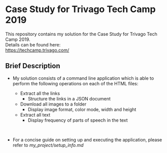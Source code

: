 # Case Study for Trivago Tech Camp 2019

This repository contains my solution for the Case Study for Trivago Tech Camp 2019.<br>
Details can be found here:<br>
https://techcamp.trivago.com/

## Brief Description

- My solution consists of a command line application which is able to perform the following operations on each of the HTML files:<br>

    - Extract all the links
        - Structure the links in a JSON document
    - Download all images to a folder
        - Display image format, color mode, width and height
    - Extract all text
        - Display frequency of parts of speech in the text
<br>

- For a concise guide on setting up and executing the application, please refer to _my_project/setup_info.md_

